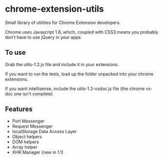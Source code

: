 chrome-extension-utils
======================

Small library of utilities for Chrome Extension developers.

Chrome uses Javascript 1.8, which, coupled with CSS3 means you probably don't have to use jQuery in your apps.

To use
------

Grab the utils-1.2.js file and include it in your extensions.

If you want to run the tests, load up the folder unpacked into your chrome extensions.

If you want intellisense, include the utils-1.2-vsdoc.js file (the chrome vs-doc one isn't complete)

Features
--------

- Port Messenger
- Request Messenger
- localStorage Data Access Layer
- Object helpers
- DOM helpers
- Array helper
- XHR Manager (new in 1.1)
